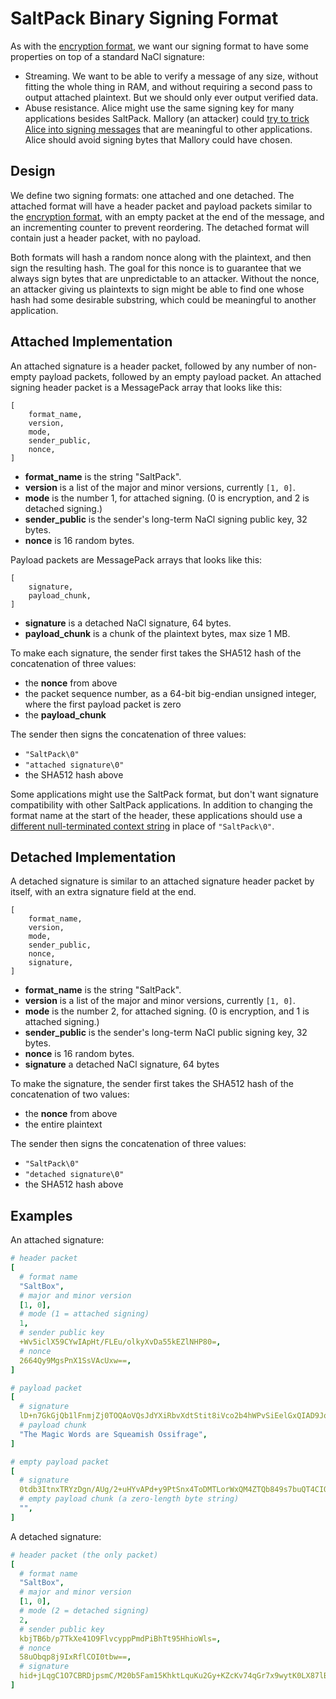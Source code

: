# SaltPack Binary Signing Format

As with the [encryption format](saltpack_encryption.md), we want our signing
format to have some properties on top of a standard NaCl signature:
- Streaming. We want to be able to verify a message of any size, without
  fitting the whole thing in RAM, and without requiring a second pass to output
  attached plaintext. But we should only ever output verified data.
- Abuse resistance. Alice might use the same signing key for many applications
  besides SaltPack. Mallory (an attacker) could [try to trick Alice into
  signing
  messages](https://blog.sandstorm.io/news/2015-05-01-is-that-ascii-or-protobuf.html)
  that are meaningful to other applications. Alice should avoid signing bytes
  that Mallory could have chosen.

## Design

We define two signing formats: one attached and one detached. The attached
format will have a header packet and payload packets similar to the [encryption
format](saltpack_encryption.md), with an empty packet at the end of the
message, and an incrementing counter to prevent reordering. The detached format
will contain just a header packet, with no payload.

Both formats will hash a random nonce along with the plaintext, and then sign
the resulting hash. The goal for this nonce is to guarantee that we always sign
bytes that are unpredictable to an attacker. Without the nonce, an attacker
giving us plaintexts to sign might be able to find one whose hash had some
desirable substring, which could be meaningful to another application.

## Attached Implementation

An attached signature is a header packet, followed by any number of non-empty
payload packets, followed by an empty payload packet. An attached signing
header packet is a MessagePack array that looks like this:

```
[
    format_name,
    version,
    mode,
    sender_public,
    nonce,
]
```

- **format_name** is the string "SaltPack".
- **version** is a list of the major and minor versions, currently `[1, 0]`.
- **mode** is the number 1, for attached signing. (0 is encryption, and 2 is
  detached signing.)
- **sender_public** is the sender's long-term NaCl signing public key, 32 bytes.
- **nonce** is 16 random bytes.

Payload packets are MessagePack arrays that looks like this:

```
[
    signature,
    payload_chunk,
]
```

- **signature** is a detached NaCl signature, 64 bytes.
- **payload_chunk** is a chunk of the plaintext bytes, max size 1 MB.

To make each signature, the sender first takes the SHA512 hash of the
concatenation of three values:
- the **nonce** from above
- the packet sequence number, as a 64-bit big-endian unsigned integer, where
  the first payload packet is zero
- the **payload_chunk**

The sender then signs the concatenation of three values:
- `"SaltPack\0"`
- `"attached signature\0"`
- the SHA512 hash above

Some applications might use the SaltPack format, but don't want signature
compatibility with other SaltPack applications. In addition to changing the
format name at the start of the header, these applications should use a
[different null-terminated context
string](https://www.ietf.org/mail-archive/web/tls/current/msg14734.html) in
place of `"SaltPack\0"`.

## Detached Implementation

A detached signature is similar to an attached signature header packet by
itself, with an extra signature field at the end.

```
[
    format_name,
    version,
    mode,
    sender_public,
    nonce,
    signature,
]
```

- **format_name** is the string "SaltPack".
- **version** is a list of the major and minor versions, currently `[1, 0]`.
- **mode** is the number 2, for attached signing. (0 is encryption, and 1 is
  attached signing.)
- **sender_public** is the sender's long-term NaCl public signing key, 32
  bytes.
- **nonce** is 16 random bytes.
- **signature** a detached NaCl signature, 64 bytes

To make the signature, the sender first takes the SHA512 hash of the
concatenation of two values:
- the **nonce** from above
- the entire plaintext

The sender then signs the concatenation of three values:
- `"SaltPack\0"`
- `"detached signature\0"`
- the SHA512 hash above

## Examples

An attached signature:

```yaml
# header packet
[
  # format name
  "SaltBox",
  # major and minor version
  [1, 0],
  # mode (1 = attached signing)
  1,
  # sender public key
  +Wv5iclX59CYwIApHt/FLEu/olkyXvDa55kEZlNHP80=,
  # nonce
  2664Qy9MgsPnX1SsVAcUxw==,
]

# payload packet
[
  # signature
  lD+n7GkGjQb1lFnmjZj0TOQAoVQsJdYXiRbvXdtStit8iVco2b4hWPvSiEelGxQIAD9JoeJS6Objw7qD3+o8AQ==,
  # payload chunk
  "The Magic Words are Squeamish Ossifrage",
]

# empty payload packet
[
  # signature
  0tdb3ItnxTRYzDgn/AUg/2+uHYvAPd+y9PtSnx4ToDMTLorWxQM4ZTQb849s7buQT4CIQL9w6TXxoPARXSzYCQ==,
  # empty payload chunk (a zero-length byte string)
  "",
]
```

A detached signature:

```yaml
# header packet (the only packet)
[
  # format name
  "SaltBox",
  # major and minor version
  [1, 0],
  # mode (2 = detached signing)
  2,
  # sender public key
  kbjTB6b/p7TkXe41O9FlvcyppPmdPiBhTt95HhioWls=,
  # nonce
  58uObqp8j9IxRflCOI0tbw==,
  # signature
  hid+jLqgC1O7CBRDjpsmC/M20b5Fam15KhktLquKu2Gy+KZcKv74qGr7x9wytK0LX87lBoC829qXXJI1JCb6Dg==,
]
```
